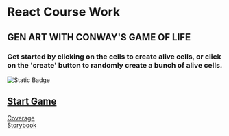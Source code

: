 # React Course Work
## GEN ART WITH CONWAY'S GAME OF LIFE
### Get started by clicking on the cells to create alive cells, or click on the 'create' button to randomly create a bunch of alive cells.

![Static Badge](https://img.shields.io/badge/Nodejs-18.16.0-a)

## [Start Game](https://evscoder.github.io/react-course-work/)
[Coverage](https://evscoder.github.io/react-course-work/coverage/lcov-report/index.html) </br>
[Storybook](https://evscoder.github.io/react-course-work/storybook/index.html)
